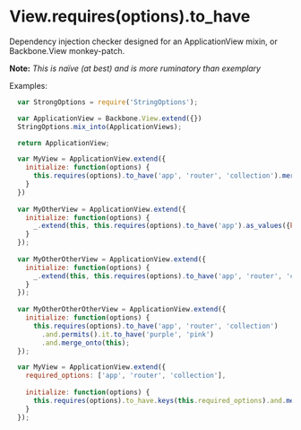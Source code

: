 View.requires(options).to_have
=============================

Dependency injection checker designed for an ApplicationView mixin, or Backbone.View monkey-patch.

**Note:** *This is naïve (at best) and is more ruminatory than exemplary*

Examples:
```javascript
  var StrongOptions = require('StringOptions');

  var ApplicationView = Backbone.View.extend({})
  StringOptions.mix_into(ApplicationViews);

  return ApplicationView;
```

```javascript
  var MyView = ApplicationView.extend({
    initialize: function(options) {
      this.requires(options).to_have('app', 'router', 'collection').merge_onto(this);
    }
  })
    
  var MyOtherView = ApplicationView.extend({
    initialize: function(options) {
      _.extend(this, this.requires(options).to_have('app').as_values({key: 'key2'}));
    }
  });
  
  var MyOtherOtherView = ApplicationView.extend({
    initialize: function(options) {
      _.extend(this, this.requires(options).to_have('app', 'router', 'collection').values);
    }
  });
  
  var MyOtherOtherOtherView = ApplicationView.extend({
    initialize: function(options) {
      this.requires(options).to_have('app', 'router', 'collection')
        .and.permits().it.to_have('purple', 'pink')
        .and.merge_onto(this);
  });
```

```javascript
  var MyView = ApplicationView.extend({
    required_options: ['app', 'router', 'collection'],
    
    initialize: function(options) {
      this.requires(options).to_have.keys(this.required_options).and.merge_onto(this);
    }
  });
```
